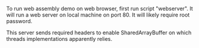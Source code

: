 
To run web assembly demo on web browser, first run script "webserver". It will run a web server on local machine on port 80. It will likely require root password.

This server sends required headers to enable SharedArrayBuffer on which threads implementations apparently relies.
